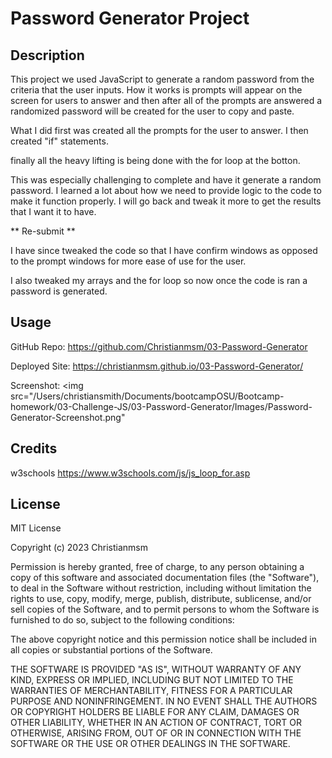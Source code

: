 # Password Generator Project

## Description

This project we used JavaScript to generate a random password from the criteria that the user inputs.
How it works is prompts will appear on the screen for users to answer and then after all of the prompts are answered a randomized password will be created for the user to copy and paste.

What I did first was created all the prompts for the user to answer.
I then created "if" statements. 

finally all the heavy lifting is being done with the for loop at the botton.

This was especially challenging to complete and have it generate a random password. I learned a lot about how 
we need to provide logic to the code to make it function properly. I will go back and tweak it more to get the results that I want it to have. 

** Re-submit **

I have since tweaked the code so that I have confirm windows as opposed to the prompt windows for more ease of use for the user. 

I also tweaked my arrays and the for loop so now once the code is ran a password is generated.

## Usage

GitHub Repo:
https://github.com/Christianmsm/03-Password-Generator

Deployed Site:
https://christianmsm.github.io/03-Password-Generator/

Screenshot:
<img src="/Users/christiansmith/Documents/bootcampOSU/Bootcamp-homework/03-Challenge-JS/03-Password-Generator/Images/Password-Generator-Screenshot.png"

## Credits

w3schools
https://www.w3schools.com/js/js_loop_for.asp


## License

MIT License

Copyright (c) 2023 Christianmsm

Permission is hereby granted, free of charge, to any person obtaining a copy
of this software and associated documentation files (the "Software"), to deal
in the Software without restriction, including without limitation the rights
to use, copy, modify, merge, publish, distribute, sublicense, and/or sell
copies of the Software, and to permit persons to whom the Software is
furnished to do so, subject to the following conditions:

The above copyright notice and this permission notice shall be included in all
copies or substantial portions of the Software.

THE SOFTWARE IS PROVIDED "AS IS", WITHOUT WARRANTY OF ANY KIND, EXPRESS OR
IMPLIED, INCLUDING BUT NOT LIMITED TO THE WARRANTIES OF MERCHANTABILITY,
FITNESS FOR A PARTICULAR PURPOSE AND NONINFRINGEMENT. IN NO EVENT SHALL THE
AUTHORS OR COPYRIGHT HOLDERS BE LIABLE FOR ANY CLAIM, DAMAGES OR OTHER
LIABILITY, WHETHER IN AN ACTION OF CONTRACT, TORT OR OTHERWISE, ARISING FROM,
OUT OF OR IN CONNECTION WITH THE SOFTWARE OR THE USE OR OTHER DEALINGS IN THE
SOFTWARE.

